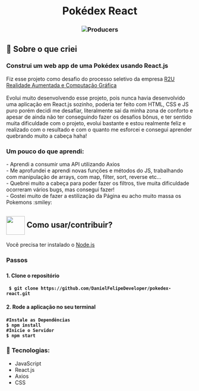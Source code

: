 <h1 align="center">Pokédex React </h1>

<h3 align="center">
  <img alt="Producers" src="https://github.com/DanielFelipeDeveloper/pokedex-react/blob/master/src/assets/pokedex.PNG"/>
</h3>

## :rocket: Sobre o que criei

<p> 
<h3>Construi um web app de uma Pokédex usando React.js </h4>
Fiz esse projeto como desafio do processo seletivo da empresa <a href="https://www.linkedin.com/company/r2u-io/">R2U Realidade Aumentada e Computação Gráfica</a></br> </br>
 Evolui muito desenvolvendo esse projeto, pois nunca havia desenvolvido uma aplicação em React.js sozinho, poderia ter feito com HTML, CSS e JS puro porém decidi me desafiar,
literalmente sai da minha zona de conforto e apesar de ainda não ter conseguindo fazer os desafios bônus, e ter sentido muita dificuldade com o projeto, evolui bastante e estou
realmente feliz e realizado com o resultado e com o quanto me esforcei e consegui aprender quebrando muito a cabeça haha!
</br>

<h3> Um pouco do que aprendi:</h3>
- Aprendi a consumir uma API utilizando Axios </br>
- Me aprofundei e aprendi novas funções e métodos do JS, trabalhando com manipulação de arrays, com map, filter, sort, reverse etc...  </br>
- Quebrei muito a cabeça para poder fazer os filtros, tive muita dificuldade ocorreram vários bugs, mas consegui fazer! </br>
- Gostei muito de fazer a estilização da Página eu acho muito massa os Pokemons :smiley: </br>
</p>

<h2> <img src="https://i.dlpng.com/static/png/6577858_preview.png" width="50px" align="center"/> Como usar/contribuir? </h2>
<p> Você precisa ter instalado o <a href="https://nodejs.org/en/">Node.js</a> </p>

<h3> Passos <h3>

<h4> 1. Clone o repositório <h4>

```
 $ git clone https://github.com/DanielFelipeDeveloper/pokedex-react.git
```

<h4> 2. Rode a aplicação no seu terminal <h4>

```
#Instale as Dependências
$ npm install
#Inicie o Servidor
$ npm start
```
### :beginner: **Tecnologias:**
* JavaScript
* React.js
* Axios
* CSS
